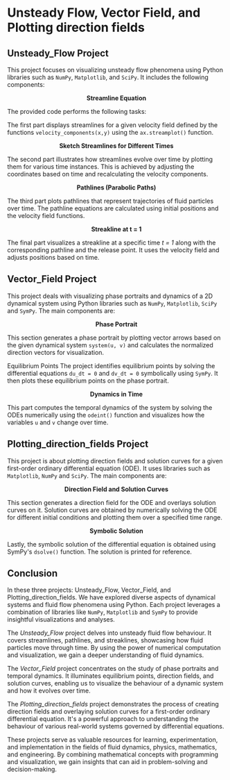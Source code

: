 # Unsteady Flow, Vector Field, and Plotting direction fields

## Unsteady_Flow Project

This project focuses on visualizing unsteady flow phenomena using Python libraries such as `NumPy`, `Matplotlib`, and `SciPy`. It includes the following components:

$$\textbf{Streamline Equation}$$

The provided code performs the following tasks:

The first part displays streamlines for a given velocity field defined by the functions `velocity_components(x,y)` using the `ax.streamplot()` function.

$$\textbf{Sketch Streamlines for Different Times}$$

The second part illustrates how streamlines evolve over time by plotting them for various time instances. This is achieved by adjusting the coordinates based on time and recalculating the velocity components.

$$\textbf{Pathlines (Parabolic Paths)}$$

The third part plots pathlines that represent trajectories of fluid particles over time. The pathline equations are calculated using initial positions and the velocity field functions.

$$\textbf{Streakline at t = 1}$$

The final part visualizes a streakline at a specific time *t = 1* along with the corresponding pathline and the release point. It uses the velocity field and adjusts positions based on time.

## Vector_Field Project

This project deals with visualizing phase portraits and dynamics of a 2D dynamical system using Python libraries such as `NumPy`, `Matplotlib`, `SciPy` and `SymPy`. The main components are:

$$\textbf{Phase Portrait}$$

This section generates a phase portrait by plotting vector arrows based on the given dynamical system `system(u, v)` and calculates the normalized direction vectors for visualization.

Equilibrium Points
The project identifies equilibrium points by solving the differential equations `du_dt = 0` and `dv_dt = 0` symbolically using `SymPy`. It then plots these equilibrium points on the phase portrait.

$$\textbf{Dynamics in Time}$$

This part computes the temporal dynamics of the system by solving the ODEs numerically using the `odeint()` function and visualizes how the variables `u` and `v` change over time.

## Plotting_direction_fields Project

This project is about plotting direction fields and solution curves for a given first-order ordinary differential equation (ODE). It uses libraries such as `Matplotlib`, `NumPy` and `SciPy`. The main components are:

$$\textbf{ Direction Field and Solution Curves}$$

This section generates a direction field for the ODE and overlays solution curves on it. Solution curves are obtained by numerically solving the ODE for different initial conditions and plotting them over a specified time range.

$$\textbf{Symbolic Solution}$$

Lastly, the symbolic solution of the differential equation is obtained using SymPy's `dsolve()` function. The solution is printed for reference.

## Conclusion

In these three projects: Unsteady_Flow, Vector_Field, and Plotting_direction_fields. We have explored diverse aspects of dynamical systems and fluid flow phenomena using Python. Each project leverages a combination of libraries like `NumPy`, `Matplotlib` and `SymPy` to provide insightful visualizations and analyses.

The *Unsteady_Flow* project delves into unsteady fluid flow behaviour. It covers streamlines, pathlines, and streaklines, showcasing how fluid particles move through time. By using the power of numerical computation and visualization, we gain a deeper understanding of fluid dynamics.

The *Vector_Field* project concentrates on the study of phase portraits and temporal dynamics. It illuminates equilibrium points, direction fields, and solution curves, enabling us to visualize the behaviour of a dynamic system and how it evolves over time.

The *Plotting_direction_fields* project demonstrates the process of creating direction fields and overlaying solution curves for a first-order ordinary differential equation. It's a powerful approach to understanding the behaviour of various real-world systems governed by differential equations.

These projects serve as valuable resources for learning, experimentation, and implementation in the fields of fluid dynamics, physics, mathematics, and engineering. By combining mathematical concepts with programming and visualization, we gain insights that can aid in problem-solving and decision-making.



